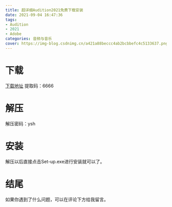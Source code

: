 ```yaml
---
title: 超详细Audition2021免费下载安装
date: 2021-09-04 16:47:36
tags:
- Audition
- 2021
- Adobe
categories: 音频与音乐
cover: https://img-blog.csdnimg.cn/a421a88beccc4ab2bcbbefc4c5133637.png
---
```


# 下载
[下载地址](https://pan.baidu.com/s/1xJz5IiHVBCHtl-JH94qCOA)
提取码：6666

# 解压
解压密码：ysh

# 安装
解压以后直接点击Set-up.exe进行安装就可以了。

# 结尾
如果你遇到了什么问题，可以在评论下方给我留言。


